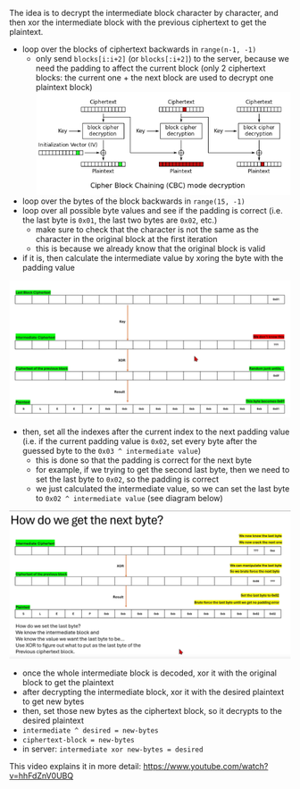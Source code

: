 
The idea is to decrypt the intermediate block character by character, and then xor the intermediate block with the previous ciphertext to get the plaintext.

- loop over the blocks of ciphertext backwards in `range(n-1, -1)`
  - only send `blocks[i:i+2]` (or `blocks[:i+2]`) to the server, because we need the padding to affect the current block (only 2 ciphertext blocks: the current one + the next block are used to decrypt one plaintext block)
![cbc-bit-flipping](cbc-bit-flipping.png)
- loop over the bytes of the block backwards in `range(15, -1)`
- loop over all possible byte values and see if the padding is correct (i.e. the last byte is `0x01`, the last two bytes are `0x02`, etc.)
  - make sure to check that the character is not the same as the character in the original block at the first iteration
  - this is because we already know that the original block is valid
- if it is, then calculate the intermediate value by xoring the byte with the padding value

![cbc-poa-intermediate](./cbc-poa-intermediate.png)

- then, set all the indexes after the current index to the next padding value (i.e. if the current padding value is `0x02`, set every byte after the guessed byte to the `0x03 ^ intermediate value`)
  - this is done so that the padding is correct for the next byte
  - for example, if we trying to get the second last byte, then we need to set the last byte to `0x02`, so the padding is correct
  - we just calculated the intermediate value, so we can set the last byte to `0x02 ^ intermediate value` (see diagram below)

![cbc-poa-padding](./cbc-poa-padding.png)

- once the whole intermediate block is decoded, xor it with the original block to get the plaintext
- after decrypting the intermediate block, xor it with the desired plaintext to get new bytes
- then, set those new bytes as the ciphertext block, so it decrypts to the desired plaintext
- `intermediate ^ desired = new-bytes`
- `ciphertext-block = new-bytes`
- in server: `intermediate xor new-bytes = desired`

This video explains it in more detail:
https://www.youtube.com/watch?v=hhFdZnV0UBQ